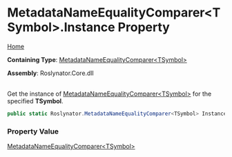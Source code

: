 # MetadataNameEqualityComparer\<TSymbol>\.Instance Property

[Home](../../../README.md)

**Containing Type**: [MetadataNameEqualityComparer\<TSymbol>](../README.md)

**Assembly**: Roslynator\.Core\.dll

\
Get the instance of [MetadataNameEqualityComparer\<TSymbol>](../README.md) for the specified **TSymbol**\.

```csharp
public static Roslynator.MetadataNameEqualityComparer<TSymbol> Instance { get; }
```

### Property Value

[MetadataNameEqualityComparer\<TSymbol>](../README.md)

